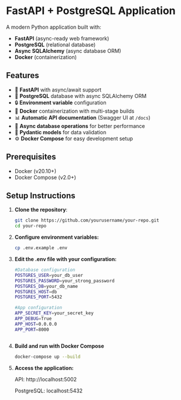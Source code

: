 # FastAPI + PostgreSQL Application

A modern Python application built with:
- **FastAPI** (async-ready web framework)
- **PostgreSQL** (relational database)
- **Async SQLAlchemy** (async database ORM)
- **Docker** (containerization)

## Features

- 🚀 **FastAPI** with async/await support
- 🐘 **PostgreSQL** database with async SQLAlchemy ORM
- 🔒 **Environment variable** configuration
- 🐳 **Docker** containerization with multi-stage builds
- 📊 **Automatic API documentation** (Swagger UI at `/docs`)
- 🔄 **Async database operations** for better performance
- 📝 **Pydantic models** for data validation
- ⚙️ **Docker Compose** for easy development setup

## Prerequisites

- Docker (v20.10+)
- Docker Compose (v2.0+)

## Setup Instructions

1. **Clone the repository**:
   ```bash
   git clone https://github.com/yourusername/your-repo.git
   cd your-repo

2. **Configure environment variables:**
    ```bash
    cp .env.example .env

3. **Edit the .env file with your configuration:**
    
    ```bash
    #Database configuration
    POSTGRES_USER=your_db_user
    POSTGRES_PASSWORD=your_strong_password
    POSTGRES_DB=your_db_name
    POSTGRES_HOST=db
    POSTGRES_PORT=5432

    #App configuration 
    APP_SECRET_KEY=your_secret_key
    APP_DEBUG=True
    APP_HOST=0.0.0.0
    APP_PORT=8000



4. **Build and run with Docker Compose** 
    ```bash
    docker-compose up --build

5. **Access the application:**

    API: http://localhost:5002

    PostgreSQL: localhost:5432
